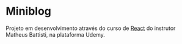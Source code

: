 <h1>Miniblog</h1>
<p>Projeto em desenvolvimento através do curso de <a href="https://www.udemy.com/course/react-do-zero-a-maestria-c-hooks-router-api-projetos/">React</a> do instrutor Matheus Battisti, na plataforma Udemy.</p>
